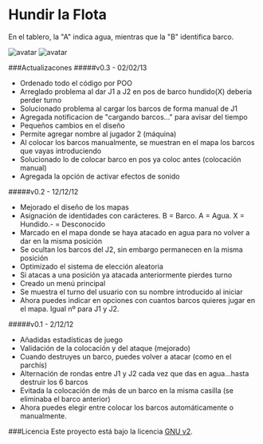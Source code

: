 # Hundir la Flota

En el tablero, la "A" indica agua, mientras que la "B" identifica barco.

![avatar](https://i.imgur.com/1fqHKhA.jpg)
![avatar](http://i.imgur.com/a69wP1C.jpg)

###Actualizacones
#####v0.3 - 02/02/13
- Ordenado todo el código por POO
- Arreglado problema al dar J1 a J2 en pos de barco hundido(X) deberia perder turno
- Solucionado problema al cargar los barcos de forma manual de J1    
- Agregada notificacion de "cargando barcos..." para avisar del tiempo   
- Pequeños cambios en el diseño
- Permite agregar nombre al jugador 2 (máquina)
- Al colocar los barcos manualmente, se muestran en el mapa los barcos que vayas introduciendo
- Solucionado lo de colocar barco en pos ya coloc antes (colocación manual)
- Agregada la opción de activar efectos de sonido

#####v0.2 - 12/12/12
- Mejorado el diseño de los mapas
- Asignación de identidades con carácteres. B = Barco. A = Agua. X = Hundido.- = Desconocido
- Marcado en el mapa donde se haya atacado en agua para no volver a dar en la misma posición
- Se ocultan los barcos del J2, sin embargo permanecen en la misma posición
- Optimizado el sistema de elección aleatoria
- Si atacas a una posición ya atacada anteriormente pierdes turno
- Creado un menú principal
- Se muestra el turno del usuario con su nombre introducido al iniciar
- Ahora puedes indicar en opciones con cuantos barcos quieres jugar en el mapa. Igual nº para J1 y J2.

#####v0.1 - 2/12/12
 - Añadidas estadísticas de juego
 - Validación de la colocación y del ataque (mejorado)
 - Cuando destruyes un barco, puedes volver a atacar (como en el parchís)
 - Alternación de rondas entre J1 y J2 cada vez que das en agua...hasta destruir los 6 barcos
 - Evitada la colocación de más de un barco en la misma casilla (se eliminaba el barco anterior)
 - Ahora puedes elegir entre colocar los barcos automáticamente o manualmente.

###Licencia
Este proyecto está bajo la licencia [GNU v2](https://github.com/felipetiza/barco/blob/master/LICENSE).

